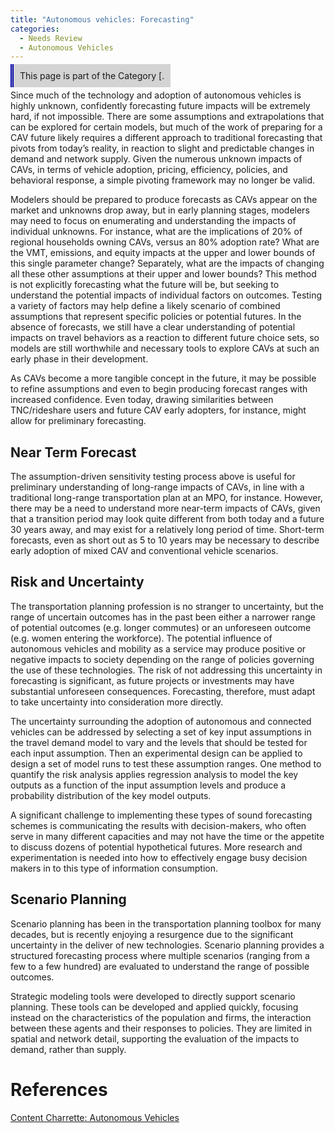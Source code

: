 ```yaml
---
title: "Autonomous vehicles: Forecasting"
categories:
  - Needs Review
  - Autonomous Vehicles
---
```


<span style="background:lightgrey;padding:10px;border-left: thick double #0000aa;"> This page is part of the Category \[.</span>

Since much of the technology and adoption of autonomous vehicles is highly unknown, confidently forecasting future impacts will be extremely hard, if not impossible. There are some assumptions and extrapolations that can be explored for certain models, but much of the work of preparing for a CAV future likely requires a different approach to traditional forecasting that pivots from today’s reality, in reaction to slight and predictable changes in demand and network supply. Given the numerous unknown impacts of CAVs, in terms of vehicle adoption, pricing, efficiency, policies, and behavioral response, a simple pivoting framework may no longer be valid.

Modelers should be prepared to produce forecasts as CAVs appear on the market and unknowns drop away, but in early planning stages, modelers may need to focus on enumerating and understanding the impacts of individual unknowns. For instance, what are the implications of 20% of regional households owning CAVs, versus an 80% adoption rate? What are the VMT, emissions, and equity impacts at the upper and lower bounds of this single parameter change? Separately, what are the impacts of changing all these other assumptions at their upper and lower bounds? This method is not explicitly forecasting what the future will be, but seeking to understand the potential impacts of individual factors on outcomes. Testing a variety of factors may help define a likely scenario of combined assumptions that represent specific policies or potential futures. In the absence of forecasts, we still have a clear understanding of potential impacts on travel behaviors as a reaction to different future choice sets, so models are still worthwhile and necessary tools to explore CAVs at such an early phase in their development.

As CAVs become a more tangible concept in the future, it may be possible to refine assumptions and even to begin producing forecast ranges with increased confidence. Even today, drawing similarities between TNC/rideshare users and future CAV early adopters, for instance, might allow for preliminary forecasting.

Near Term Forecast
------------------

The assumption-driven sensitivity testing process above is useful for preliminary understanding of long-range impacts of CAVs, in line with a traditional long-range transportation plan at an MPO, for instance. However, there may be a need to understand more near-term impacts of CAVs, given that a transition period may look quite different from both today and a future 30 years away, and may exist for a relatively long period of time. Short-term forecasts, even as short out as 5 to 10 years may be necessary to describe early adoption of mixed CAV and conventional vehicle scenarios.

Risk and Uncertainty
--------------------

The transportation planning profession is no stranger to uncertainty, but the range of uncertain outcomes has in the past been either a narrower range of potential outcomes (e.g. longer commutes) or an unforeseen outcome (e.g. women entering the workforce). The potential influence of autonomous vehicles and mobility as a service may produce positive or negative impacts to society depending on the range of policies governing the use of these technologies. The risk of not addressing this uncertainty in forecasting is significant, as future projects or investments may have substantial unforeseen consequences. Forecasting, therefore, must adapt to take uncertainty into consideration more directly.

The uncertainty surrounding the adoption of autonomous and connected vehicles can be addressed by selecting a set of key input assumptions in the travel demand model to vary and the levels that should be tested for each input assumption. Then an experimental design can be applied to design a set of model runs to test these assumption ranges. One method to quantify the risk analysis applies regression analysis to model the key outputs as a function of the input assumption levels and produce a probability distribution of the key model outputs.

A significant challenge to implementing these types of sound forecasting schemes is communicating the results with decision-makers, who often serve in many different capacities and may not have the time or the appetite to discuss dozens of potential hypothetical futures. More research and experimentation is needed into how to effectively engage busy decision makers in to this type of information consumption.

Scenario Planning
-----------------

Scenario planning has been in the transportation planning toolbox for many decades, but is recently enjoying a resurgence due to the significant uncertainty in the deliver of new technologies. Scenario planning provides a structured forecasting process where multiple scenarios (ranging from a few to a few hundred) are evaluated to understand the range of possible outcomes.

Strategic modeling tools were developed to directly support scenario planning. These tools can be developed and applied quickly, focusing instead on the characteristics of the population and firms, the interaction between these agents and their responses to policies. They are limited in spatial and network detail, supporting the evaluation of the impacts to demand, rather than supply.

References
==========

[Content Charrette: Autonomous Vehicles](Content_Charrette_Autonomous_Vehicles)

